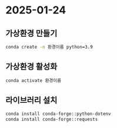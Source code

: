 # 2025-01-24

## 가상환경 만들기

```sh
conda create -n 환경이름 python=3.9
```

## 가상환경 활성화

```sh
conda activate 환경이름
```

## 라이브러리 설치

```sh
conda install conda-forge::python-dotenv
conda install conda-forge::requests
```
